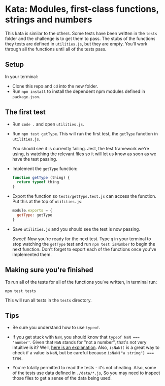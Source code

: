 # Kata: Modules, first-class functions, strings and numbers

This kata is similar to the others. Some tests have been written in the `tests` folder and the challenge is to get them to pass. The stubs of the functions they tests are defined in `utilities.js`, but they are empty. You'll work through all the functions until all of the tests pass.

## Setup

In your terminal:

* Clone this repo and `cd` into the new folder.
* Run `npm install` to install the dependent npm modules defined in `package.json`.

## The first test

* Run `code .` and open `utilities.js`.
* Run `npm test getType`. This will run the first test, the `getType` function in `utilities.js`.

  You should see it is currently failing. Jest, the test framework we're using, is watching the relevant files so it will let us know as soon as we have the test passing.

* Implement the `getType` function:

  ```js
  function getType (thing) {
    return typeof thing
  }
  ```

* Export the function so `tests/getType.test.js` can access the function. Put this at the top of `utilities.js`:

  ```js
  module.exports = {
    getType: getType
  }
  ```

* Save `utilities.js` and you should see the test is now passing.

  Sweet! Now you're ready for the next test. Type `q` in your terminal to stop watching the `getType` test and run `npm test isNumber` to begin the next function. Don't forget to export each of the functions once you've implemented them.


## Making sure you're finished

To run all of the tests for all of the functions you've written, in terminal run:

```
npm test tests
```

This will run all tests in the `tests` directory.


## Tips

* Be sure you understand how to use `typeof`.

* If you get stuck with `NaN`, you should know that `typeof NaN === 'number'`. Given that `NaN` stands for "not a number", that's not very intuitive is it? Well, [here is an explanation](http://stackoverflow.com/questions/2801601/why-does-typeof-nan-return-number). Also, `isNaN()` is a great way to check if a value is `NaN`, but be careful because `isNaN("a string") === true`.

* You're totally permitted to read the tests - it's not cheating. Also, some of the tests use data defined in `./data/*.js`, So you may need to inspect those files to get a sense of the data being used.

